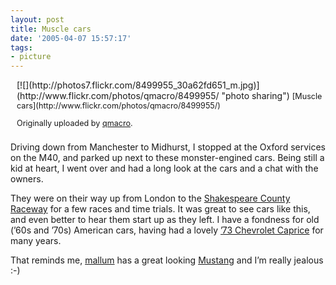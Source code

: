 ```yaml
---
layout: post
title: Muscle cars
date: '2005-04-07 15:57:17'
tags:
- picture
---
```



<div style="float: right; margin-left: 10px; margin-bottom: 10px;">[![](http://photos7.flickr.com/8499955_30a62fd651_m.jpg)](http://www.flickr.com/photos/qmacro/8499955/ "photo sharing")  
  
<span style="font-size: 0.9em; margin-top: 0px;">  
[Muscle cars](http://www.flickr.com/photos/qmacro/8499955/)  
  
 Originally uploaded by [qmacro](http://www.flickr.com/people/qmacro/).  
</span></div>Driving down from Manchester to Midhurst, I stopped at the Oxford services on the M40, and parked up next to these monster-engined cars. Being still a kid at heart, I went over and had a long look at the cars and a chat with the owners.  
  
 They were on their way up from London to the [Shakespeare County Raceway](http://www.shakespearecountyraceway.com/) for a few races and time trials. It was great to see cars like this, and even better to hear them start up as they left. I have a fondness for old (’60s and ’70s) American cars, having had a lovely [’73 Chevrolet Caprice](http://www.flickr.com/photos/qmacro/4258539/) for many years.  
  
 That reminds me, [mallum](http://www.advogato.org/person/mallum/) has a great looking [Mustang](http://www.butterfeet.org/mustang/Picture046_12May04.jpg) and I’m really jealous :-)


